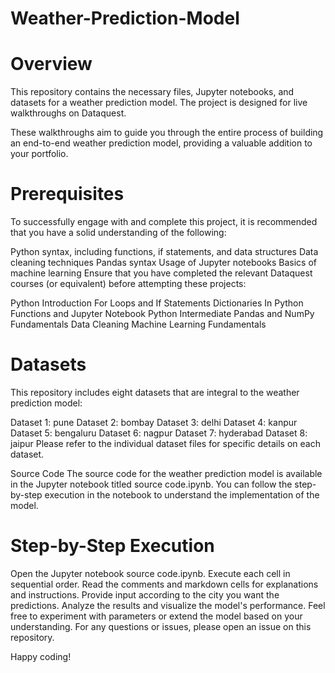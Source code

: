 # Weather-Prediction-Model
# Overview
This repository contains the necessary files, Jupyter notebooks, and datasets for a weather prediction model. The project is designed for live walkthroughs on Dataquest.

These walkthroughs aim to guide you through the entire process of building an end-to-end weather prediction model, providing a valuable addition to your portfolio.

# Prerequisites
To successfully engage with and complete this project, it is recommended that you have a solid understanding of the following:

Python syntax, including functions, if statements, and data structures
Data cleaning techniques
Pandas syntax
Usage of Jupyter notebooks
Basics of machine learning
Ensure that you have completed the relevant Dataquest courses (or equivalent) before attempting these projects:

Python Introduction
For Loops and If Statements
Dictionaries In Python
Functions and Jupyter Notebook
Python Intermediate
Pandas and NumPy Fundamentals
Data Cleaning
Machine Learning Fundamentals

# Datasets
This repository includes eight datasets that are integral to the weather prediction model:

Dataset 1: pune
Dataset 2: bombay
Dataset 3: delhi
Dataset 4: kanpur
Dataset 5: bengaluru
Dataset 6: nagpur
Dataset 7: hyderabad
Dataset 8: jaipur
Please refer to the individual dataset files for specific details on each dataset.

Source Code
The source code for the weather prediction model is available in the Jupyter notebook titled source code.ipynb. You can follow the step-by-step execution in the notebook to understand the implementation of the model.

# Step-by-Step Execution

Open the Jupyter notebook source code.ipynb.
Execute each cell in sequential order.
Read the comments and markdown cells for explanations and instructions.
Provide input according to the city you want the predictions.
Analyze the results and visualize the model's performance.
Feel free to experiment with parameters or extend the model based on your understanding.
For any questions or issues, please open an issue on this repository.

Happy coding!
